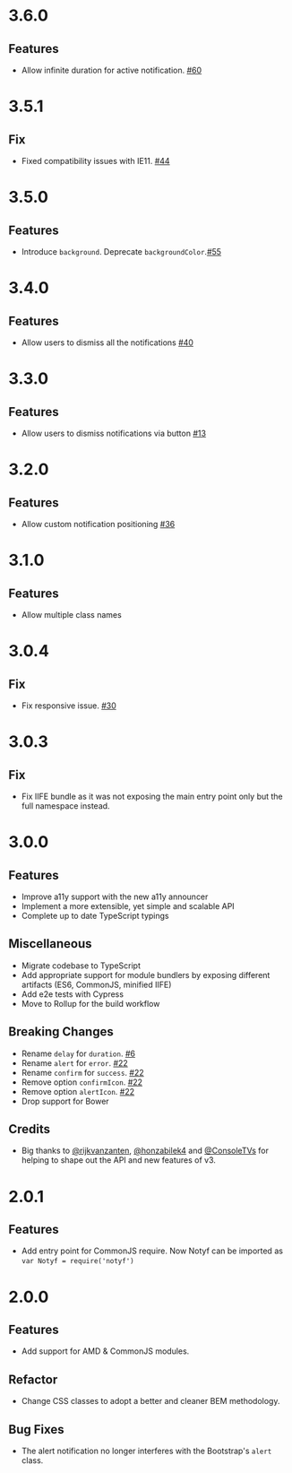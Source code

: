 # 3.6.0

## Features

- Allow infinite duration for active notification. [#60](https://github.com/caroso1222/notyf/pull/60)

# 3.5.1

## Fix

- Fixed compatibility issues with IE11. [#44](https://github.com/caroso1222/notyf/issues/44)

# 3.5.0

## Features

- Introduce `background`. Deprecate `backgroundColor`.[#55](https://github.com/caroso1222/notyf/issues/55)

# 3.4.0

## Features

- Allow users to dismiss all the notifications [#40](https://github.com/caroso1222/notyf/issues/40)

# 3.3.0

## Features

- Allow users to dismiss notifications via button [#13](https://github.com/caroso1222/notyf/issues/13)

# 3.2.0

## Features

- Allow custom notification positioning [#36](https://github.com/caroso1222/notyf/issues/36)

# 3.1.0

## Features

- Allow multiple class names

# 3.0.4

## Fix

- Fix responsive issue. [#30](https://github.com/caroso1222/notyf/issues/30)

# 3.0.3

## Fix

- Fix IIFE bundle as it was not exposing the main entry point only but the full namespace instead.

# 3.0.0

## Features

* Improve a11y support with the new a11y announcer
* Implement a more extensible, yet simple and scalable API
* Complete up to date TypeScript typings

## Miscellaneous

* Migrate codebase to TypeScript
* Add appropriate support for module bundlers by exposing different artifacts (ES6, CommonJS, minified IIFE)
* Add e2e tests with Cypress
* Move to Rollup for the build workflow

## Breaking Changes

* Rename `delay` for `duration`. [#6](https://github.com/caroso1222/notyf/issues/6)
* Rename `alert` for `error`. [#22](https://github.com/caroso1222/notyf/issues/22)
* Rename `confirm` for `success`. [#22](https://github.com/caroso1222/notyf/issues/22)
* Remove option `confirmIcon`. [#22](https://github.com/caroso1222/notyf/issues/22)
* Remove option `alertIcon`. [#22](https://github.com/caroso1222/notyf/issues/22)
* Drop support for Bower

## Credits

* Big thanks to [@rijkvanzanten](https://github.com/rijkvanzanten), [@honzabilek4](https://github.com/honzabilek4) and [@ConsoleTVs](https://github.com/ConsoleTVs) for helping to shape out the API and new features of v3.

# 2.0.1

## Features

* Add entry point for CommonJS require. Now Notyf can be imported as `var Notyf = require('notyf')`

# 2.0.0

## Features

* Add support for AMD & CommonJS modules.

## Refactor

* Change CSS classes to adopt a better and cleaner BEM methodology.

## Bug Fixes

* The alert notification no longer interferes with the Bootstrap's `alert` class. 